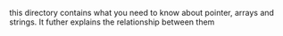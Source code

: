 this directory contains what you need to know about pointer, arrays and strings. It futher explains the relationship between them
